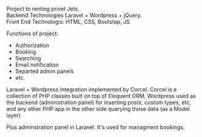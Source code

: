 Project to renting privet Jets.
<br/>Backend Technologies Laravel + Wordpress + jQuery.
<br/>Front End Technologis: HTML, CSS, Bootstap, JS

Functions of project:
- Authorization
- Booking 
- Searching
- Email notification
- Separted admin panels
- etc.

Laravel + Wordpress Integration implemented by Corcel.
Corcel is a collection of PHP classes built on top of Eloquent ORM.
Wordpress used as the backend (administration panel) for inserting posts, custom types, etc, and any other PHP app in the other side querying those data (as a Model layer) 

Plus adminstration panel in Laravel. It's used for managment bookings.

